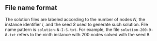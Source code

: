 ## File name format

The solution files are labeled according to the number of nodes _N_,
the instance identifier _I_, and the seed _S_ used to generate such solution. 
File name pattern is `solution-N-I-S.txt`.
For example, the file `solution-200-9-8.txt` refers to the ninth instance
with 200 nodes solved with the seed 8.


